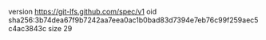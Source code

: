 version https://git-lfs.github.com/spec/v1
oid sha256:3b74dea67f9b7242aa7eea0ac1b0bad83d7394e7eb76c99f259aec5c4ac3843c
size 29
